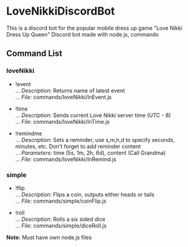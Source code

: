 # LoveNikkiDiscordBot

This is a discord bot for the popular mobile dress up game "Love Nikki Dress Up Queen"
Discord bot made with node.js, commando

## Command List
### loveNikki
* !event \
... *Description:* Returns name of latest event \
... *File:* commands/loveNikki/lnEvent.js 

* !time \
... *Description:* Sends current Love Nikki server time (UTC - 8) \
... *File:* commands/loveNikki/lnTime.js 

* !remindme \
... *Description:* Sets a reminder, use s,m,h,d to specify seconds, minutes, etc. Don't forget to add reminder content \
... *Parameters:* time (5s, 1m, 2h, 6d), content (Call Grandma) \
... *File:* commands/loveNikki/lnRemind.js 

### simple
* !flip \
... *Description:* Flips a coin, outputs either heads or tails \
... *File:* commands/simple/coinFlip.js 

* !roll \
... *Description:* Rolls a six sided dice \
... *File:* commands/simple/diceRoll.js 

**Note:** Must have own node.js files
